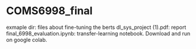 # COMS6998_final

exmaple dir: files about fine-tuning the berts
dl_sys_project (1).pdf: report
final_6998_evaluation.ipynb: transfer-learning notebook. Download and run on google colab.
